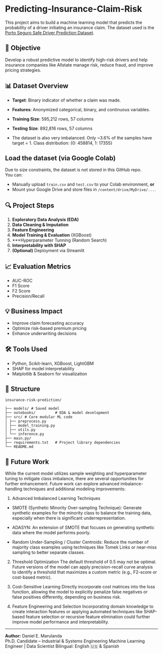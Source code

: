 # Predicting-Insurance-Claim-Risk

This project aims to build a machine learning model that predicts the probability of a driver initiating an insurance claim. The dataset used is the [Porto Seguro Safe Driver Prediction Dataset](https://www.kaggle.com/competitions/porto-seguro-safe-driver-prediction/data).

## 📌 Objective
Develop a robust predictive model to identify high-risk drivers and help insurance companies like Allstate manage risk, reduce fraud, and improve pricing strategies.

## 📊 Dataset Overview
- **Target**: Binary indicator of whether a claim was made.
- **Features**: Anonymized categorical, binary, and continuous variables.
- **Training Size**: 595,212 rows, 57 columns
- **Testing Size**: 892,816 rows, 57 columns

- The dataset is also very imbalanced. Only ~3.6% of the samples have target = 1. Class distribution: {0: 458814, 1: 17355}

## Load the dataset (via Google Colab)

Due to size constraints, the dataset is not stored in this GitHub repo.  
You can:

- Manually upload `train.csv` and `test.csv` to your Colab environment, **or**
- Mount your Google Drive and store files in `/content/drive/MyDrive/...`.

## 🔍 Project Steps
1. **Exploratory Data Analysis (EDA)**
2. **Data Cleaning & Imputation**
3. **Feature Engineering**
4. **Model Training & Evaluation** (XGBoost)
5. ***Hyperparameter Tunning (Random Search)
6. **Interpretability with SHAP**
7. **(Optional)** Deployment via Streamlit

## 📈 Evaluation Metrics
- AUC-ROC
- F1 Score
- F2 Score
- Precision/Recall

## 💡 Business Impact
- Improve claim forecasting accuracy
- Optimize risk-based premium pricing
- Enhance underwriting decisions

## 🛠 Tools Used
- Python, Scikit-learn, XGBoost, LightGBM
- SHAP for model interpretability
- Matplotlib & Seaborn for visualization

## 📂 Structure
```
insurance-risk-prediction/

├── models/ # Saved model
├── notebooks/         # EDA & model development
├── src/ # Core modular ML code
│ ├── preprocess.py
│ ├── model_training.py
│ ├── utils.py
│ └── inference.py
├── main.py/           
├── requirements.txt   # Project library dependencies
└── README.md
```
## 📂 Future Work
While the current model utilizes sample weighting and hyperparameter tuning to mitigate class imbalance, there are several opportunities for further enhancement. Future work can explore advanced imbalance-handling techniques and additional modeling improvements:

1. Advanced Imbalanced Learning Techniques
- SMOTE (Synthetic Minority Over-sampling Technique): Generate synthetic examples for the minority class to balance the training data, especially when there is significant underrepresentation.

- ADASYN: An extension of SMOTE that focuses on generating synthetic data where the model performs poorly.

- Random Under-Sampling / Cluster Centroids: Reduce the number of majority class examples using techniques like Tomek Links or near-miss sampling to better separate classes.

2. Threshold Optimization
The default threshold of 0.5 may not be optimal. Future versions of the model can apply precision-recall curve analysis to identify a threshold that maximizes a custom metric (e.g., F2-score or cost-based metric).

3. Cost-Sensitive Learning
Directly incorporate cost matrices into the loss function, allowing the model to explicitly penalize false negatives or false positives differently, depending on business risk.

4. Feature Engineering and Selection
Incorporating domain knowledge to create interaction features or applying automated techniques like SHAP-based feature selection or recursive feature elimination could further improve model performance and interpretability.

---

**Author:** Daniel E. Marulanda  
Ph.D. Candidate – Industrial & Systems Engineering
Machine Learning Engineer | Data Scientist
Bilingual: English 🇺🇸 & Spanish
